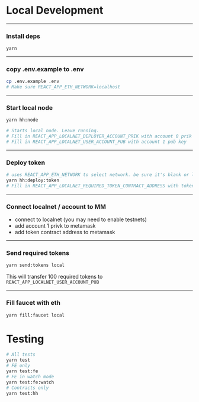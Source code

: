 # Local Development

---

### Install deps

```bash
yarn
```

---

### copy .env.example to .env

```bash
cp .env.example .env
# Make sure REACT_APP_ETH_NETWORK=localhost
```

---

### Start local node

```bash
yarn hh:node

# Starts local node. Leave running.
# Fill in REACT_APP_LOCALNET_DEPLOYER_ACCOUNT_PRIK with account 0 prik (default deployer for localhost)
# Fill in REACT_APP_LOCALNET_USER_ACCOUNT_PUB with account 1 pub key
```
---

### Deploy token

```bash
# uses REACT_APP_ETH_NETWORK to select network. be sure it's blank or localhost
yarn hh:deploy:token
# Fill in REACT_APP_LOCALNET_REQUIRED_TOKEN_CONTRACT_ADDRESS with token address
```

---

### Connect localnet / account to MM
- connect to localnet (you may need to enable testnets)
- add account 1 privk to metamask
- add token contract address to metamask

---

### Send required tokens

```bash
yarn send:tokens local

```

This will transfer 100 required tokens to `REACT_APP_LOCALNET_USER_ACCOUNT_PUB`

---

### Fill faucet with eth

```bash
yarn fill:faucet local
```

# Testing

```bash
# All tests
yarn test
# FE only
yarn test:fe
# FE in watch mode
yarn test:fe:watch
# Contracts only
yarn test:hh
```
